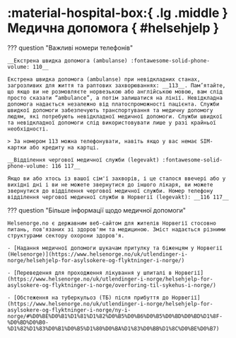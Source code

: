 # :material-hospital-box:{ .lg .middle } Медична допомога { #helsehjelp }

??? question "Важливі номери телефонів"

    __Екстрена швидка допомога (ambulanse) :fontawesome-solid-phone-volume: 110__

    Екстрена швидка допомога (ambulanse) при невідкладних станах, загрозливих для життя та раптових захворюваннях: __113__. Пам’ятайте, що якщо ви не розмовляєте норвезькою або англійською мовою, вам слід просто сказати “ambulance”, а потім залишатися на лінії. Невідкладна допомога надається незалежно від платоспроможності пацієнта. Служби швидкої допомоги забезпечують транспортування та медичну допомогу людям, які потребують невідкладної медичної допомоги. Служби швидкої та невідкладної допомоги слід використовувати лише у разі крайньої необхідності.

    > За номером 113 можна телефонувати, навіть якщо у вас немає SIM-картки або кредиту на картці.

    __Відділення чергової медичної служби (legevakt) :fontawesome-solid-phone-volume: 116 117__
    
    Якщо ви або хтось із вашої сім'ї захворів, і це сталося ввечері або у вихідні дні і ви не можете звернутися до іншого лікаря, ви можете звернутися до відділення чергової медичної служби. Номер телефону відділення чергової медичної служби в Норвегії (legevakt): __116 117__


??? question "Більше інформації щодо медичної допомоги"

    Helsenorge.no є державним веб-сайтом для жителів Норвегії стосовно питань, пов'язаних зі здоров'ям та медициною. Зміст надається різними структурами сектору охорони здоров'я.

    - [Надання медичної допомоги шукачам притулку та біженцям у Норвегії (Helsenorge)](https://www.helsenorge.no/uk/utlendinger-i-norge/helsehjelp-for-asylsokere-og-flyktninger-i-norge/)

    - [Переведення для проходження лікування у шпиталі в Норвегії](https://www.helsenorge.no/uk/utlendinger-i-norge/helsehjelp-for-asylsokere-og-flyktninger-i-norge/overforing-til-sykehus-i-norge/)

    - [Обстеження на туберкульоз (ТБ) після прибуття до Норвегії](https://www.helsenorge.no/uk/utlendinger-i-norge/helsehjelp-for-asylsokere-og-flyktninger-i-norge/ny-i-norge/#%D0%BE%D0%B1%D1%81%D1%82%D0%B5%D0%B6%D0%B5%D0%BD%D0%BD%D1%8F-%D0%BD%D0%B0-%D1%82%D1%83%D0%B1%D0%B5%D1%80%D0%BA%D1%83%D0%BB%D1%8C%D0%BE%D0%B7)
